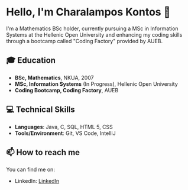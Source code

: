 # Hello, I'm Charalampos Kontos 👋

I'm a Mathematics BSc holder, currently pursuing a MSc in Information Systems at the Hellenic Open University and enhancing my coding skills through a bootcamp called "Coding Factory" provided by AUEB.

## 🎓 Education

- **BSc, Mathematics**, NKUA, 2007
- **MSc, Information Systems** (In Progress), Hellenic Open University
- **Coding Bootcamp, Coding Factory**, AUEB

## 💻 Technical Skills

- **Languages**: Java, C, SQL, HTML 5, CSS
- **Tools/Environment**: Git, VS Code, IntelliJ

<!--## 📚 Projects

Here you can add a list of your significant projects, either for your MSc, from your Coding Factory bootcamp or personal projects. Provide a brief description of what each project does and link it to the project repository if available.

- **Project 1**: Brief description. [Link to project](#)
- **Project 2**: Brief description. [Link to project](#)-->

## 📫 How to reach me

<!--You can reach me at my email: [Email] -->

You can find me on:
- LinkedIn: [LinkedIn](https://www.linkedin.com/in/xkontos/)



<!--
**ckontos82/ckontos82** is a ✨ _special_ ✨ repository because its `README.md` (this file) appears on your GitHub profile.

Here are some ideas to get you started:

- 🔭 I’m currently working on ...
- 🌱 I’m currently learning ...
- 👯 I’m looking to collaborate on ...
- 🤔 I’m looking for help with ...
- 💬 Ask me about ...
- 📫 How to reach me: ...
- 😄 Pronouns: ...
- ⚡ Fun fact: ...
-->
